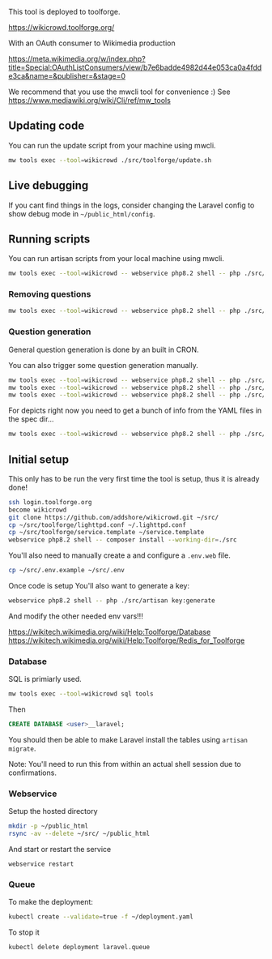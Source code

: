 This tool is deployed to toolforge.

https://wikicrowd.toolforge.org/

With an OAuth consumer to Wikimedia production

https://meta.wikimedia.org/w/index.php?title=Special:OAuthListConsumers/view/b7e6badde4982d44e053ca0a4fdde3ca&name=&publisher=&stage=0

We recommend that you use the mwcli tool for convenience :)
See https://www.mediawiki.org/wiki/Cli/ref/mw_tools

## Updating code

You can run the update script from your machine using mwcli.

```sh
mw tools exec --tool=wikicrowd ./src/toolforge/update.sh
```

## Live debugging

If you cant find things in the logs, consider changing the Laravel config to show debug mode in `~/public_html/config`.

## Running scripts

You can run artisan scripts from your local machine using mwcli.

```sh
mw tools exec --tool=wikicrowd -- webservice php8.2 shell -- php ./src/artisan
```

### Removing questions

```sh
mw tools exec --tool=wikicrowd -- webservice php8.2 shell -- php ./src/artisan job:dispatchNow RemoveUnansweredQuestions depicts/Q34486
```

### Question generation

General question generation is done by an built in CRON.

You can also trigger some question generation manually.

```sh
mw tools exec --tool=wikicrowd -- webservice php8.2 shell -- php ./src/artisan job:dispatchNow GenerateAliasQuestions enwiki 200
mw tools exec --tool=wikicrowd -- webservice php8.2 shell -- php ./src/artisan job:dispatchNow GenerateAliasQuestions dewiki 100
mw tools exec --tool=wikicrowd -- webservice php8.2 shell -- php ./src/artisan job:dispatchNow GenerateAliasQuestions plwiki 100
```

For depicts right now you need to get a bunch of info from the YAML files in the spec dir...

```sh
mw tools exec --tool=wikicrowd -- webservice php8.2 shell -- php ./src/artisan job:dispatchNow GenerateDepictsQuestions Category:Gliders Category:Motorgliders "/(Videos|art|drawings|Models|engines|components|landing gear|views from|Orthophotos)/i" Q2165278 Glider 3
```

## Initial setup

This only has to be run the very first time the tool is setup, thus it is already done!

```sh
ssh login.toolforge.org
become wikicrowd
git clone https://github.com/addshore/wikicrowd.git ~/src/
cp ~/src/toolforge/lighttpd.conf ~/.lighttpd.conf
cp ~/src/toolforge/service.template ~/service.template
webservice php8.2 shell -- composer install --working-dir=./src
```

You'll also need to manually create a and configure a `.env.web` file.

```sh
cp ~/src/.env.example ~/src/.env
```

Once code is setup You'll also want to generate a key:

```sh
webservice php8.2 shell -- php ./src/artisan key:generate
```

And modify the other needed env vars!!!

https://wikitech.wikimedia.org/wiki/Help:Toolforge/Database
https://wikitech.wikimedia.org/wiki/Help:Toolforge/Redis_for_Toolforge

### Database

SQL is primiarly used.

```sh
mw tools exec --tool=wikicrowd sql tools
```

Then

```sql
CREATE DATABASE <user>__laravel;
```

You should then be able to make Laravel install the tables using `artisan migrate`.

Note: You'll need to run this from within an actual shell session due to confirmations.

### Webservice

Setup the hosted directory

```sh
mkdir -p ~/public_html
rsync -av --delete ~/src/ ~/public_html
```

And start or restart the service

```
webservice restart
```

### Queue

To make the deployment:

```sh
kubectl create --validate=true -f ~/deployment.yaml
```

To stop it

```sh
kubectl delete deployment laravel.queue
```
